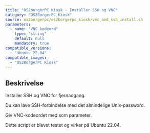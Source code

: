 ```yaml
---
title: "OS2borgerPC Kiosk - Installer SSH og VNC"
category: "OS2BorgerPC Kiosk"
source: os2borgerpc/os2borgerpc_kiosk/vnc_and_ssh_install.sh
parameters:
  - name: "VNC kodeord"
    type: "string"
    default: null
    mandatory: true
compatible_versions: 
  - "Ubuntu 22.04"
compatible_images:
  - "OS2BorgerPC Kiosk"
---
```


## Beskrivelse
Installer SSH og VNC for fjernadgang. 

Du kan lave SSH-forbindelse med det almindelige Unix-password.

Giv VNC-kodeordet med som parameter.

Dette script er blevet testet og virker på Ubuntu 22.04.